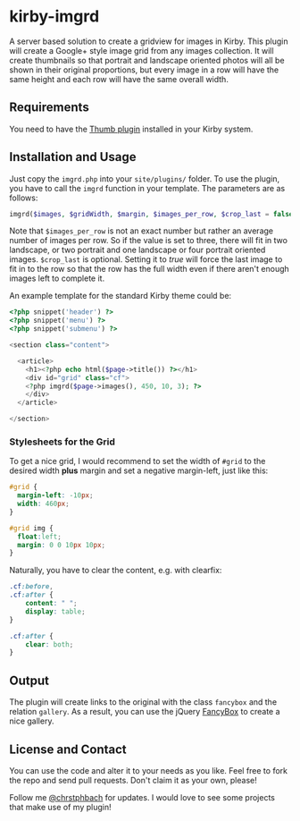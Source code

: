 kirby-imgrd
===========

A server based solution to create a gridview for images in Kirby. This plugin will create a Google+ style image grid from any images collection. It will create thumbnails so that portrait and landscape oriented photos will all be shown in their original proportions, but every image in a row will have the same height and each row will have the same overall width.

## Requirements
You need to have the [Thumb plugin](https://github.com/bastianallgeier/kirbycms-extensions/tree/master/plugins/thumb) installed in your Kirby system.

## Installation and Usage
Just copy the `imgrd.php` into your `site/plugins/` folder. To use the plugin, you have to call the `imgrd` function in your template. The parameters are as follows:

```php
imgrd($images, $gridWidth, $margin, $images_per_row, $crop_last = false)
```

Note that `$images_per_row` is not an exact number but rather an average number of images per row. So if the value is set to three, there will fit in two landscape, or two portrait and one landscape or four portrait oriented images. `$crop_last` is optional. Setting it to *true* will force the last image to fit in to the row so that the row has the full width even if there aren't enough images left to complete it.

An example template for the standard Kirby theme could be:

```php
<?php snippet('header') ?>
<?php snippet('menu') ?>
<?php snippet('submenu') ?>

<section class="content">

  <article>
    <h1><?php echo html($page->title()) ?></h1>
    <div id="grid" class="cf">
    <?php imgrd($page->images(), 450, 10, 3); ?>
  	</div>
  </article>

</section>
```

### Stylesheets for the Grid
To get a nice grid, I would recommend to set the width of `#grid` to the desired width **plus** margin and set a negative margin-left, just like this:

```CSS
#grid {
  margin-left: -10px;
  width: 460px;
}

#grid img {
  float:left;
  margin: 0 0 10px 10px;
}
```

Naturally, you have to clear the content, e.g. with clearfix:

```CSS
.cf:before,
.cf:after {
    content: " ";
    display: table;
}

.cf:after {
    clear: both;
}
```

## Output
The plugin will create links to the original with the class `fancybox` and the relation `gallery`. As a result, you can use the jQuery [FancyBox](http://fancyapps.com/fancybox/) to create a nice gallery.

## License and Contact
You can use the code and alter it to your needs as you like. Feel free to fork the repo and send pull requests. Don't claim it as your own, please!

Follow me [@chrstphbach](https://twitter.com/chrstphbach) for updates. I would love to see some projects that make use of my plugin!
